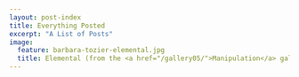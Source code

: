 ```yaml
---
layout: post-index
title: Everything Posted
excerpt: "A List of Posts"
image:
  feature: barbara-tozier-elemental.jpg
  title: Elemental (from the <a href="/gallery05/">Manipulation</a> gallery)
---
```

